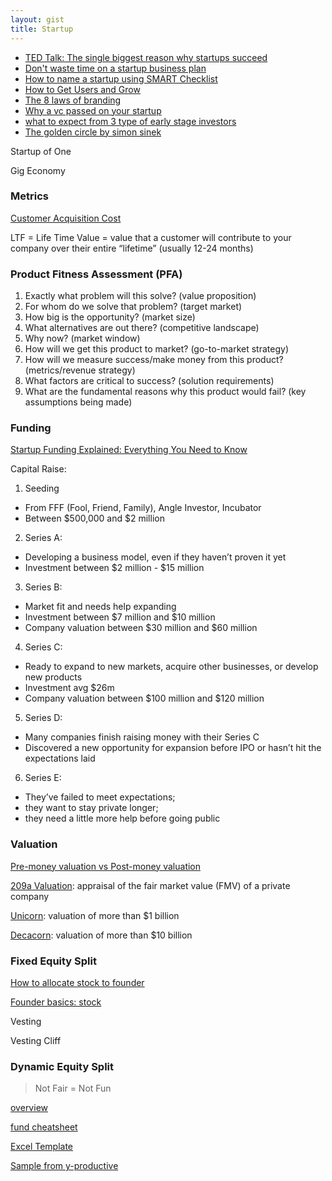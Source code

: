 ```yaml
---
layout: gist
title: Startup
---
```


- [TED Talk: The single biggest reason why startups succeed](https://www.youtube.com/watch?v=bNpx7gpSqbY)
- [Don't waste time on  a startup business plan](https://www.forbes.com/sites/allbusiness/2018/09/17/dont-waste-time-on-a-startup-business-plan-do-these-5-things-instead/#7ae3cb6d37a6)
- [How to name a startup using SMART Checklist](https://growth.org/blog/how-to-name-a-startup-the-s-m-a-r-t-checklist)
- [How to Get Users and Grow](https://www.youtube.com/watch?v=URiIsrdplbo&feature=youtu.be)
- [The 8 laws of branding](https://www.entrepreneur.com/video/303531)
- [Why a vc passed on your startup](https://entrepreneurshandbook.co/the-real-reasons-why-a-vc-passed-on-your-startup-917c30103ecb)
- [what to expect from 3 type of early stage investors](https://entrepreneurshandbook.co/what-to-expect-from-3-types-of-early-stage-investors-214e970690e7)
- [The golden circle by simon sinek](https://enviableworkplace.com/executive-summary-golden-circle-simon-sinek/)

Startup of One

Gig Economy


### Metrics

[Customer Acquisition Cost](https://neilpatel.com/blog/customer-acquisition-cost/)

LTF = Life Time Value = value that a customer will contribute to your company over their entire “lifetime” (usually 12-24 months)


### Product Fitness Assessment (PFA)

1. Exactly what problem will this solve? (value proposition)
2. For whom do we solve that problem? (target market)
3. How big is the opportunity? (market size)
4. What alternatives are out there? (competitive landscape)
6. Why now? (market window)
7. How will we get this product to market? (go-to-market strategy)
8. How will we measure success/make money from this product? (metrics/revenue strategy)
9. What factors are critical to success? (solution requirements)
10. What are the fundamental reasons why this product would fail? (key assumptions being made)

### Funding

[Startup Funding Explained: Everything You Need to Know](https://www.youtube.com/watch?v=677ZtSMr4-4&ab_channel=TheRestOfUs)

Capital Raise:
1. Seeding
  - From FFF (Fool, Friend, Family), Angle Investor, Incubator
  - Between $500,000 and $2 million
2. Series A:
  - Developing a business model, even if they haven’t proven it yet
  - Investment between $2 million - $15 million
3. Series B:
  - Market fit and needs help expanding
  - Investment between $7 million and $10 million
  - Company valuation between $30 million and $60 million
4. Series C:
  - Ready to expand to new markets, acquire other businesses, or develop new products
  - Investment avg $26m
  - Company valuation between $100 million and $120 million
5. Series D:
  - Many companies finish raising money with their Series C
  - Discovered a new opportunity for expansion before IPO or hasn’t hit the expectations laid
6. Series E:
  - They’ve failed to meet expectations;
  - they want to stay private longer;
  - they need a little more help before going public

### Valuation

[Pre-money valuation vs Post-money valuation](https://www.investopedia.com/ask/answers/difference-between-premoney-and-postmoney/)

[209a Valuation](https://carta.com/blog/what-is-a-409a-valuation/): appraisal of the fair market value (FMV) of a private company

[Unicorn](https://www.investopedia.com/terms/u/unicorn.asp): valuation of more than $1 billion

[Decacorn](http://lexicon.ft.com/Term?term=decacorn): valuation of more than $10 billion

### Fixed Equity Split

[How to allocate stock to founder](https://www.cooleygo.com/how-to-allocate-stock-to-founders-early-team-members/)

[Founder basics: stock](https://www.cooleygo.com/founder-basics-founders-stock/)

Vesting

Vesting Cliff

### Dynamic Equity Split

> Not Fair = Not Fun

[overview](https://www.youtube.com/watch?v=3MYYPkIEyH8)

[fund cheatsheet](https://slicingpie.com/wp-content/uploads/2017/02/Slicing-Pie-Grunt-Fund-Cheat-Sheet.pdf)

[Excel Template](https://slicingpie.com/the-grunt-fund-calculator/)

[Sample from y-productive](https://www.y-productive.com/blog/dynamic-equity-split-or-everyone-is-a-co-founder-in-y-productive)

